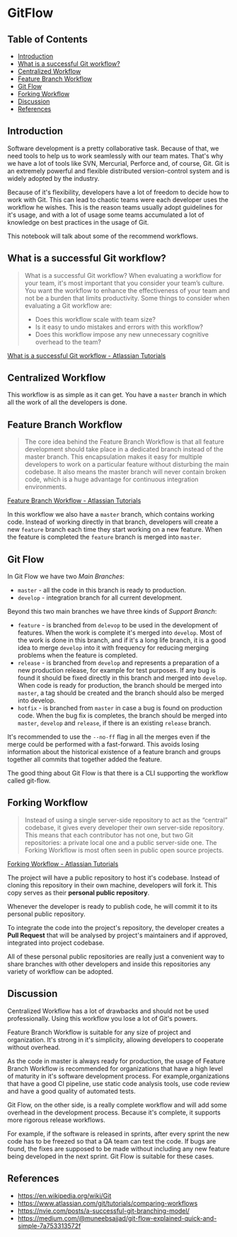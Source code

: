 # **GitFlow** <!-- omit in toc -->

## Table of Contents <!-- omit in toc -->
- [Introduction](#introduction)
- [What is a successful Git workflow?](#what-is-a-successful-git-workflow)
- [Centralized Workflow](#centralized-workflow)
- [Feature Branch Workflow](#feature-branch-workflow)
- [Git Flow](#git-flow)
- [Forking Workflow](#forking-workflow)
- [Discussion](#discussion)
- [References](#references)

## Introduction

Software development is a pretty collaborative task. Because of that, we need tools to help us to work seamlessly with our team mates. That's why we have a lot of tools like SVN, Mercurial, Perforce and, of course, Git. Git is an extremely powerful and flexible distributed version-control system and is widely adopted by the industry.

Because of it's flexibility, developers have a lot of freedom to decide how to work with Git. This can lead to chaotic teams were each developer uses the workflow he wishes. This is the reason teams usually adopt guidelines for it's usage, and with a lot of usage some teams accumulated a lot of knowledge on best practices in the usage of Git.

This notebook will talk about some of the recommend workflows.

## What is a successful Git workflow?

> What is a successful Git workflow?
> When evaluating a workflow for your team, it's most important that you consider your team’s culture. You want the workflow to enhance  the effectiveness of your team and not be a burden that limits productivity. Some things to consider when evaluating a Git workflow are:
>
> - Does this workflow scale with team size?
> - Is it easy to undo mistakes and errors with this workflow?
> - Does this workflow impose any new unnecessary cognitive overhead to the team?

[What is a successful Git workflow - Atlassian Tutorials](https://www.atlassian.com/git/tutorials/comparing-workflows)

## Centralized Workflow

This workflow is as simple as it can get. You have a `master` branch in which all the work of all the developers is done.

## Feature Branch Workflow

> The core idea behind the Feature Branch Workflow is that all feature development should take place in a dedicated branch instead of the master branch. This encapsulation makes it easy for multiple developers to work on a particular feature without disturbing the main codebase. It also means the master branch will never contain broken code, which is a huge advantage for continuous integration environments.

[Feature Branch Workflow - Atlassian Tutorials](https://www.atlassian.com/git/tutorials/comparing-workflows/feature-branch-workflow)

In this workflow we also have a `master` branch, which contains working code. Instead of working directly in that branch, developers will create a new `feature` branch each time they start working on a new feature. When the feature is completed the `feature` branch is merged into `master`.

## Git Flow

In Git Flow we have two *Main Branches*:
- `master` - all the code in this branch is ready to production.
- `develop` - integration branch for all current development.

Beyond this two main branches we have three kinds of *Support Branch*:
- `feature` - is branched from `delevop` to be used in the development of features. When the work is complete it's merged into `develop`. Most of the work is done in this branch, and if it's a long life branch, it is a good idea to merge `develop` into it with frequency for reducing merging problems when the feature is completed.
- `release` - is branched from `develop` and represents a preparation of a new production release, for example for test purposes. If any bug is found it should be fixed directly in this branch and merged into `develop`. When code is ready for production, the branch should be merged into `master`, a tag should be created and the branch should also be merged into develop.
- `hotfix` - is branched from `master` in case a bug is found on production code. When the bug fix is completes, the branch should be merged into `master`, `develop` and `release`, if there is an existing `release` branch.

It's recommended to use the `--no-ff` flag in all the merges even if the merge could be performed with a fast-forward. This avoids losing information about the historical existence of a feature branch and groups together all commits that together added the feature.

The good thing about Git Flow is that there is a CLI supporting the workflow called git-flow.

## Forking Workflow

> Instead of using a single server-side repository to act as the “central” codebase, it gives every developer their own server-side repository. This means that each contributor has not one, but two Git repositories: a private local one and a public server-side one. The Forking Workflow is most often seen in public open source projects.

[Forking Workflow - Atlassian Tutorials](https://www.atlassian.com/git/tutorials/comparing-workflows/forking-workflow)

The project will have a public repository to host it's codebase. Instead of cloning this repository in their own machine, developers will fork it. This copy serves as their **personal public repository**.

Whenever the developer is ready to publish code, he will commit it to its personal public repository. 

To integrate the code into the project's repository, the developer creates a **Pull Request** that will be analysed by project's maintainers and if approved, integrated into project codebase.

All of these personal public repositories are really just a convenient way to share branches with other developers and inside this repositories any variety of workflow can be adopted.

## Discussion

Centralized Workflow has a lot of drawbacks and should not be used professionally. Using this workflow you lose a lot of Git's powers.

Feature Branch Workflow is suitable for any size of project and organization. It's strong in it's simplicity, allowing developers to cooperate without overhead. 

As the code in master is always ready for production, the usage of Feature Branch Workflow is recommended for organizations that have a high level of maturity in it's software development process. For example,organizations that have a good CI pipeline, use static code analysis tools, use code review and have a good quality of automated tests.

Git Flow, on the other side, is a really complete workflow and will add some overhead in the development process. Because it's complete, it supports more rigorous release workflows. 

For example, if the software is released in sprints, after every sprint the new code has to be freezed so that a QA team can test the code. If bugs are found, the fixes are supposed to be made without including any new feature being developed in the next sprint. Git Flow is suitable for these cases.

## References

* https://en.wikipedia.org/wiki/Git
* https://www.atlassian.com/git/tutorials/comparing-workflows
* https://nvie.com/posts/a-successful-git-branching-model/
* https://medium.com/@muneebsajjad/git-flow-explained-quick-and-simple-7a753313572f
